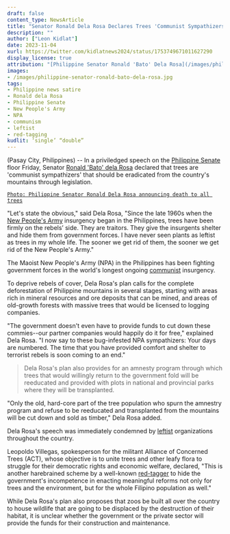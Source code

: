 ```yaml
---
draft: false
content_type: NewsArticle
title: "Senator Ronald Dela Rosa Declares Trees 'Communist Sympathizers,' Calls For Complete Deforestation of Mountains"
description: ""
author: ["Leon Kidlat"]
date: 2023-11-04
xurl: https://twitter.com/kidlatnews2024/status/1753749671011627290
display_license: true
attribution: "[Philippine Senator Ronald 'Bato' Dela Rosa](/images/philippine-senator-ronald-bato-dela-rosa.jpg) photo from [Wikimedia](https://commons.wikimedia.org/wiki/File:Ronald_dela_Rosa_073116.jpg) (Public Domain)."
images:
- /images/philippine-senator-ronald-bato-dela-rosa.jpg
tags:
- Philippine news satire
- Ronald dela Rosa
- Philippine Senate
- New People's Army
- NPA
- communism
- leftist
- red-tagging
kudlit: ‘single’ “double”
---
```

(Pasay City, Philippines) -- In a priviledged speech on the [Philippine Senate](/tags/philippine-senate/) floor Friday, Senator [Ronald 'Bato' dela Rosa](/tags/ronald-dela-rosa/) declared that trees are 'communist sympathizers' that should be eradicated from the country's mountains through legislation.

[`Photo: Philippine Senator Ronald Dela Rosa announcing death to all trees`](/images/philippine-senator-ronald-bato-dela-rosa.jpg)

"Let's state the obvious," said Dela Rosa, "Since the late 1960s when the [New People's Army](/tags/new-peoples-army/) insurgency began in the Philippines, trees have been firmly on the rebels’ side. They are traitors. They give the insurgents shelter and hide them from government forces. I have never seen plants as leftist as trees in my whole life. The sooner we get rid of them, the sooner we get rid of the New People's Army."

The Maoist New People's Army (NPA) in the Philippines has been fighting government forces in the world's longest ongoing [communist](/tags/communism/) insurgency.

To deprive rebels of cover, Dela Rosa's plan calls for the complete deforestation of Philippine mountains in several stages, starting with areas rich in mineral resources and ore deposits that can be mined, and areas of old-growth forests with massive trees that would be licensed to logging companies.

"The government doesn't even have to provide funds to cut down these commies--our partner companies would happily do it for free," explained Dela Rosa. "I now say to these bug-infested NPA sympathizers: Your days are numbered. The time that you have provided comfort and shelter to terrorist rebels is soon coming to an end."

>Dela Rosa's plan also provides for an amnesty program through which trees that would willingly return to the government fold will be reeducated and provided with plots in national and provincial parks where they will be transplanted.

"Only the old, hard-core part of the tree population who spurn the amnestry program and refuse to be reeducated and transplanted from the mountains will be cut down and sold as timber," Dela Rosa added.

Dela Rosa's speech was immediately condemned by [leftist](/tags/leftist/) organizations throughout the country.

Leopoldo Villegas, spokesperson for the militant Alliance of Concerned Trees (ACT), whose objective is to unite trees and other leafy flora to struggle for their democratic rights and economic welfare, declared, "This is another harebrained scheme by a well-known [red-tagger](/tags/red-tagging/) to hide the government's incompetence in enacting meaningful reforms not only for trees and the environment, but for the whole Filipino population as well."

While Dela Rosa's plan also proposes that zoos be built all over the country to house wildlife that are going to be displaced by the destruction of their habitat, it is unclear whether the government or the private sector will provide the funds for their construction and maintenance.
